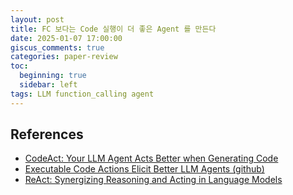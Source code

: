```yaml
---
layout: post
title: FC 보다는 Code 실행이 더 좋은 Agent 를 만든다
date: 2025-01-07 17:00:00
giscus_comments: true
categories: paper-review
toc:
  beginning: true
  sidebar: left
tags: LLM function_calling agent
---
```





## References

- [CodeAct: Your LLM Agent Acts Better when Generating Code](https://machinelearning.apple.com/research/codeact)
- [Executable Code Actions Elicit Better LLM Agents (github)](https://github.com/xingyaoww/code-act)
- [ReAct: Synergizing Reasoning and Acting in Language Models](https://huggingface.co/papers/2210.03629)